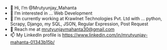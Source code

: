 - 👋 Hi, I’m @Mrutyunjay_Mahanta
- 👀 I’m interested in ... Web Development
- 🌱 I’m currently working at Krawlnet Technologies Pvt. Ltd with ... python, Scrapy, Django, my SQL, JSON, Regular Expression, Post Request
- 💞️ Reach me at mrutyunjaymahanta30@gmail.com
- 📫 My LinkedIn profile is https://www.linkedin.com/in/mrutyunjay-mahanta-01343b15b/

<!---
mrutyunjay120/mrutyunjay120 is a ✨ special ✨ repository because its `README.md` (this file) appears on your GitHub profile.
You can click the Preview link to take a look at your changes.
--->
